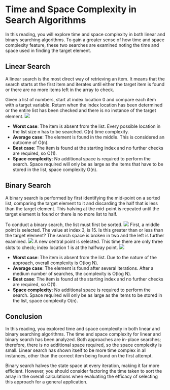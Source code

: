 # Time and Space Complexity in Search Algorithms

In this reading, you will explore time and space complexity in both linear and binary searching algorithms. To gain a greater sense of how time and space complexity feature, these two searches are examined noting the time and space used in finding the target element.

## Linear Search

A linear search is the most direct way of retrieving an item. It means that the search starts at the first item and iterates until either the target item is found or there are no more items left in the array to check.

Given a list of numbers, start at index location 0 and compare each item with a target variable. Return when the index location has been determined or the entire list has been checked and there is no instance of the target element.
<img src="https://d3c33hcgiwev3.cloudfront.net/imageAssetProxy.v1/0Fbe9ssqQoyVfEq93uBeeg_d430216c8dd647e990a35276d7f62fe1_Searching-element-15.png?expiry=1704153600000&hmac=UK5lMWLqphySHV2_MgkQQgHUEWqbn0MIqdhvzyDZPas"/>

- **Worst case**: The item is absent from the list. Every possible location in the list size n has to be searched. O(n) time complexity.
- **Average case**: The element is found in the middle. This is considered an outcome of O(n).
- **Best case**: The item is found at the starting index and no further checks are required, so O(1).
- **Space complexity**: No additional space is required to perform the search. Space required will only be as large as the items that have to be stored in the list, space complexity O(n).

## Binary Search

A binary search is performed by first identifying the mid-point on a sorted list, comparing the target element to it and discarding the half that is less than the target element. This halving at the mid-point is repeated until the target element is found or there is no more list to half.

To conduct a binary search, the list must first be sorted.
<img src="https://d3c33hcgiwev3.cloudfront.net/imageAssetProxy.v1/j4xL9v8dSt2T8fbpnjcgCg_e5587341c7834abcb3d738ae1ca6b2e1_Searching-element.png?expiry=1704153600000&hmac=ISUuCxoEzuWJvTbEVuZBKbW54eh_emveORkILRakGs4"/>
First, a middle point is selected. The value at index 3, is 15. Is this greater than or less than the target element? The search space is broken in two and the left is further examined. 
<img src="https://d3c33hcgiwev3.cloudfront.net/imageAssetProxy.v1/bqSlNcJ8THSvwnCU-1RysQ_7587421162904be6a1315847a678d6e1_Searching-element-1.png?expiry=1704153600000&hmac=RgfXKRuhnkFDc2ONWqBmg0mKxlyp2hT0Lb6PmMy17IM"/>
A new central point is selected. This time there are only three slots to check; index location 1 is at the halfway point. 
<img src="https://d3c33hcgiwev3.cloudfront.net/imageAssetProxy.v1/eGJH3t7UTk2g8eoc-D45Rw_48da5bc0ad744045aa55dd580ce9dde1_Searching-element-2.png?expiry=1704153600000&hmac=vhrKK5pAPRQglifxAJN_RnllmST4_bnjJIWECHnfCfM"/>

- **Worst case**: The item is absent from the list. Due to the nature of the approach, overall complexity is O(log N).
- **Average case**: The element is found after several iterations. After a medium number of searches, the complexity is O(log N).
- **Best case**: The item is found at the starting index and no further checks are required, so O(1).
- **Space complexity**: No additional space is required to perform the search. Space required will only be as large as the items to be stored in the list, space complexity O(n).

## Conclusion

In this reading, you explored time and space complexity in both linear and binary searching algorithms. The time and space complexity for linear and binary search has been analyzed. Both approaches are in-place searches; therefore, there is no additional space required, so the space complexity is small. Linear search has shown itself to be more time complex in all instances, other than the correct item being found on the first attempt.

Binary search halves the state space at every iteration, making it far more efficient. However, you should consider factoring the time taken to sort the array in the overall calculations when evaluating the efficacy of selecting this approach for a general application.
